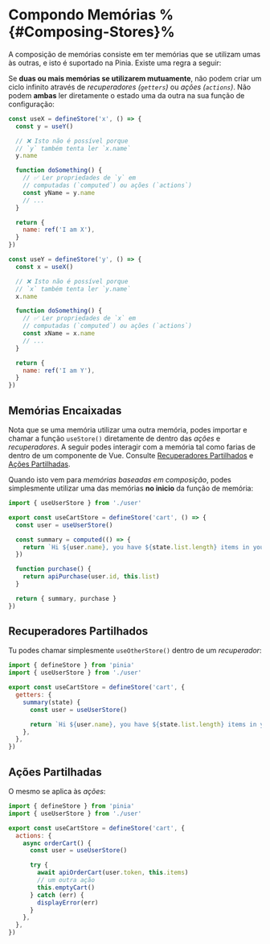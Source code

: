 # Compondo Memórias %{#Composing-Stores}%

A composição de memórias consiste em ter memórias que se utilizam umas às outras, e isto é suportado na Pinia. Existe uma regra a seguir:

Se **duas ou mais memórias se utilizarem mutuamente**, não podem criar um ciclo infinito através de _recuperadores (`getters`)_ ou _ações (`actions`)_. Não podem **ambas** ler diretamente o estado uma da outra na sua função de configuração:

```js
const useX = defineStore('x', () => {
  const y = useY()

  // ❌ Isto não é possível porque
  // `y` também tenta ler `x.name`
  y.name

  function doSomething() {
    // ✅ Ler propriedades de `y` em
    // computadas (`computed`) ou ações (`actions`)
    const yName = y.name
    // ...
  }

  return {
    name: ref('I am X'),
  }
})

const useY = defineStore('y', () => {
  const x = useX()

  // ❌ Isto não é possível porque
  // `x` também tenta ler `y.name`
  x.name

  function doSomething() {
    // ✅ Ler propriedades de `x` em
    // computadas (`computed`) ou ações (`actions`)
    const xName = x.name
    // ...
  }

  return {
    name: ref('I am Y'),
  }
})
```

## Memórias Encaixadas

Nota que se uma memória utilizar uma outra memória, podes importar e chamar a função `useStore()` diretamente de dentro das _ações_ e _recuperadores_. A seguir podes interagir com a memória tal como farias de dentro de um componente de Vue. Consulte [Recuperadores Partilhados](#recuperadores-partilhados) e [Ações Partilhadas](#ações-partilhadas).

Quando isto vem para _memórias baseadas em composição_, podes simplesmente utilizar uma das memórias **no inicio** da função de memória: 

```ts
import { useUserStore } from './user'

export const useCartStore = defineStore('cart', () => {
  const user = useUserStore()

  const summary = computed(() => {
    return `Hi ${user.name}, you have ${state.list.length} items in your cart. It costs ${state.price}.`
  })

  function purchase() {
    return apiPurchase(user.id, this.list)
  }

  return { summary, purchase }
})
```

## Recuperadores Partilhados

Tu podes chamar simplesmente `useOtherStore()` dentro de um _recuperador_:

```js
import { defineStore } from 'pinia'
import { useUserStore } from './user'

export const useCartStore = defineStore('cart', {
  getters: {
    summary(state) {
      const user = useUserStore()

      return `Hi ${user.name}, you have ${state.list.length} items in your cart. It costs ${state.price}.`
    },
  },
})
```

## Ações Partilhadas

O mesmo se aplica às _ações_:

```js
import { defineStore } from 'pinia'
import { useUserStore } from './user'

export const useCartStore = defineStore('cart', {
  actions: {
    async orderCart() {
      const user = useUserStore()

      try {
        await apiOrderCart(user.token, this.items)
        // um outra ação
        this.emptyCart()
      } catch (err) {
        displayError(err)
      }
    },
  },
})
```


